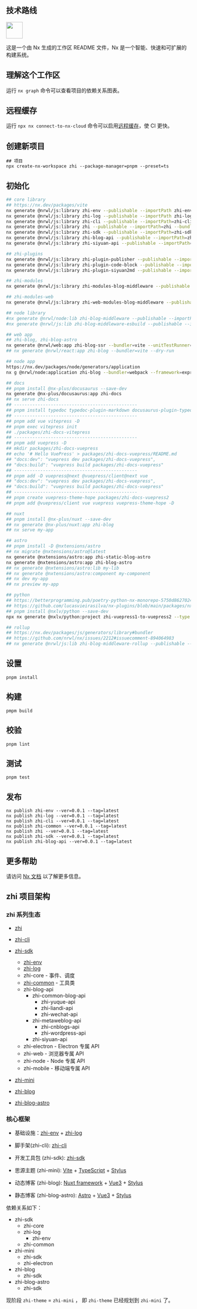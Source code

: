 ## 技术路线

<a alt="Nx logo" href="https://nx.dev" target="_blank" rel="noreferrer"><img src="https://raw.githubusercontent.com/nrwl/nx/master/images/nx-logo.png" width="45"></a>

这是一个由 Nx 生成的工作区 README 文件，Nx 是一个智能、快速和可扩展的构建系统。

## 理解这个工作区

运行 `nx graph` 命令可以查看项目的依赖关系图表。

## 远程缓存

运行 `npx nx connect-to-nx-cloud` 命令可以启用[远程缓存](https://nx.app/)，使 CI 更快。

## 创建新项目

```
## 项目
npx create-nx-workspace zhi --package-manager=pnpm --preset=ts
```

## 初始化

```bash
## core library
## https://nx.dev/packages/vite
nx generate @nrwl/js:library zhi-env --publishable --importPath zhi-env --bundler=vite --unitTestRunner=vitest
nx generate @nrwl/js:library zhi-log --publishable --importPath zhi-log --bundler=vite --unitTestRunner=vitest
nx generate @nrwl/js:library zhi-cli --publishable --importPath=zhi-cli  --bundler=vite --unitTestRunner=vitest
nx generate @nrwl/js:library zhi --publishable --importPath=zhi --bundler=vite --unitTestRunner=vitest
nx generate @nrwl/js:library zhi-sdk --publishable --importPath=zhi-sdk  --bundler=vite --unitTestRunner=vitest
nx generate @nrwl/js:library zhi-blog-api --publishable --importPath=zhi-blog-api  --bundler=vite --unitTestRunner=vitest
nx generate @nrwl/js:library zhi-siyuan-api --publishable --importPath=zhi-siyuan-api  --bundler=vite --unitTestRunner=vitest

## zhi-plugins
nx generate @nrwl/js:library zhi-plugin-publisher --publishable --importPath=zhi-plugin-publisher --bundler=vite --unitTestRunner=vitest
nx generate @nrwl/js:library zhi-plugin-code-block --publishable --importPath=zhi-plugin-code-block --bundler=vite --unitTestRunner=vitest
nx generate @nrwl/js:library zhi-plugin-siyuan2md --publishable --importPath=zhi-plugin-siyuan2md --bundler=vite --unitTestRunner=vitest

## zhi-modules
nx generate @nrwl/js:library zhi-modules-blog-middleware --publishable --importPath=zhi-modules-blog-middleware --bundler=vite --unitTestRunner=vitest

## zhi-modules-web
nx generate @nrwl/js:library zhi-web-modules-blog-middleware --publishable --importPath=zhi-web-modules-blog-middleware --bundler=vite --unitTestRunner=vitest

## node library
#nx generate @nrwl/node:lib zhi-blog-middleware --publishable --importPath=zhi-blog-middleware
#nx generate @nrwl/js:lib zhi-blog-middleware-esbuild --publishable --importPath=zhi-blog-middleware-esbuild --bundler=esbuild

## web app
## zhi-blog, zhi-blog-astro
nx generate @nrwl/web:app zhi-blog-ssr --bundler=vite --unitTestRunner=vitest
## nx generate @nrwl/react:app zhi-blog --bundler=vite --dry-run

## node app
https://nx.dev/packages/node/generators/application
nx g @nrwl/node:application zhi-blog --bundler=webpack --framework=express --docker=true

## docs
## pnpm install @nx-plus/docusaurus --save-dev
nx generate @nx-plus/docusaurus:app zhi-docs
## nx serve zhi-docs
## -----------------------------------------------
## pnpm install typedoc typedoc-plugin-markdown docusaurus-plugin-typedoc --save-dev
## -----------------------------------------------
## pnpm add vue vitepress -D
## pnpm exec vitepress init
## ./packages/zhi-docs-vitepress
## -----------------------------------------------
## pnpm add vuepress -D
## mkdir packages/zhi-docs-vuepress
## echo '# Hello VuePress' > packages/zhi-docs-vuepress/README.md
## "docs:dev": "vuepress dev packages/zhi-docs-vuepress",
## "docs:build": "vuepress build packages/zhi-docs-vuepress"
## -----------------------------------------------
## pnpm add -D vuepress@next @vuepress/client@next vue
## "docs:dev": "vuepress dev packages/zhi-docs-vuepress",
## "docs:build": "vuepress build packages/zhi-docs-vuepress"
## -----------------------------------------------
## pnpm create vuepress-theme-hope packages/zhi-docs-vuepress2
## pnpm add @vuepress/client vue vuepress vuepress-theme-hope -D

## nuxt
## pnpm install @nx-plus/nuxt --save-dev
## nx generate @nx-plus/nuxt:app zhi-blog
## nx serve my-app

## astro
## pnpm install -D @nxtensions/astro
## nx migrate @nxtensions/astro@latest
nx generate @nxtensions/astro:app zhi-static-blog-astro
nx generate @nxtensions/astro:app zhi-blog-astro
## nx generate @nxtensions/astro:lib my-lib
## nx generate @nxtensions/astro:component my-component
## nx dev my-app
## nx preview my-app

## python
## https://betterprogramming.pub/poetry-python-nx-monorepo-5750d8627024
## https://github.com/lucasvieirasilva/nx-plugins/blob/main/packages/nx-python/README.md
## pnpm install @nxlv/python --save-dev
npx nx generate @nxlv/python:project zhi-vuepress1-to-vuepress2 --type application --description='zhi-vuepress1-to-vuepress2' --packageName=zhi-vuepress1-to-vuepress2 --moduleName=zhi_vuepress1_to_vuepress2

## rollup
## https://nx.dev/packages/js/generators/library#bundler
## https://github.com/nrwl/nx/issues/2212#issuecomment-894064983
## nx generate @nrwl/js:lib zhi-blog-middleware-rollup --publishable --importPath=zhi-blog-middleware-rollup --bundler=rollup
```

## 设置

```
pnpm install
```

## 构建

```
pmpm build
```

## 校验

```
pnpm lint
```

## 测试

```
pnpm test
```

## 发布

```
nx publish zhi-env --ver=0.0.1 --tag=latest
nx publish zhi-log --ver=0.0.1 --tag=latest
nx publish zhi-cli --ver=0.0.1 --tag=latest
nx publish zhi-common --ver=0.0.1 --tag=latest
nx publish zhi --ver=0.0.1 --tag=latest
nx publish zhi-sdk --ver=0.0.1 --tag=latest
nx publish zhi-blog-api --ver=0.0.1 --tag=latest
```

## 更多帮助

请访问 [Nx 文档](https://nx.dev/) 以了解更多信息。

## zhi 项目架构

### zhi 系列生态

-   [zhi](https://github.com/terwer/zhi)

-   [zhi-cli](https://github.com/terwer/zhi-cli)

-   [zhi-sdk](https://github.com/terwer/zhi-sdk)

    -   [zhi-env](https://github.com/terwer/zhi-env)
    -   [zhi-log](https://github.com/terwer/zhi-log)
    -   zhi-core - 事件、调度
    -   [zhi-common](https://github.com/terwer/zhi-common) - 工具类
    -   zhi-blog-api
        -   zhi-common-blog-api
            -   zhi-yuque-api
            -   zhi-liandi-api
            -   zhi-wechat-api
        -   zhi-metaweblog-api
            -   zhi-cnblogs-api
            -   zhi-wordpress-api
        -   zhi-siyuan-api
    -   zhi-electron - Electron 专属 API
    -   zhi-web - 浏览器专属 API
    -   zhi-node - Node 专属 API
    -   zhi-mobile - 移动端专属 API

-   [zhi-mini](https://github.com/terwer/zhi-mini)
-   [zhi-blog](https://github.com/terwer/zhi-blog)
-   [zhi-blog-astro](https://github.com/terwer/zhi-blog-astro)

### 核心框架

-   基础设施：[zhi-env](https://github.com/terwer/zhi-env) + [zhi-log](https://github.com/terwer/zhi-log)

-   脚手架(zhi-cli): [zhi-cli](https://github.com/terwer/zhi-cli)

-   开发工具包 (zhi-sdk): [zhi-sdk](https://github.com/terwer/zhi-sdk)

-   思源主题 (zhi-mini): [Vite](https://vitejs.dev/) + [TypeScript](https://www.typescriptlang.org/) + [Stylus](https://stylus-lang.com/)

-   动态博客 (zhi-blog): [Nuxt framework](https://nuxt.com/) + [Vue3](https://vuejs.org/) + [Stylus](https://stylus-lang.com/)

-   静态博客 (zhi-blog-astro): [Astro](https://astro.build/) + [Vue3](https://vuejs.org/) + [Stylus](https://stylus-lang.com/)

依赖关系如下：

-   zhi-sdk
    -   zhi-core
    -   zhi-log
        -   zhi-env
    -   zhi-common
-   zhi-mini
    -   zhi-sdk
    -   zhi-electron
-   zhi-blog
    -   zhi-sdk
-   zhi-blog-astro
    -   zhi-sdk

现阶段 `zhi-theme` = `zhi-mini` ， 即 `zhi-theme` 已经规划到 `zhi-mini` 了。
